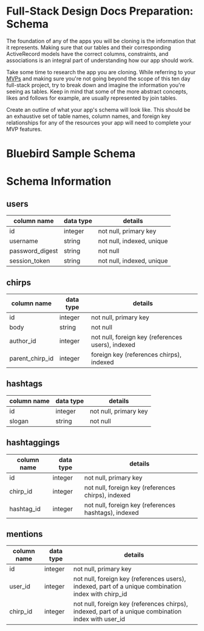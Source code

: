 # Full-Stack Design Docs Preparation: Schema

The foundation of any of the apps you will be cloning is the information that it represents. Making sure that our tables and their corresponding ActiveRecord models have the correct columns, constraints, and associations is an integral part of understanding how our app should work.

Take some time to research the app you are cloning. While referring to your [MVPs][mvps] and making sure you're not going beyond the scope of this ten day full-stack project, try to break down and imagine the information you're seeing as tables. Keep in mind that some of the more abstract concepts, likes and follows for example, are usually represented by join tables.


[mvps]: ../../proposal/mvp-list.md

Create an outline of what your app's schema will look like. This should be an exhaustive set of table names, column names, and foreign key relationships for any of the resources your app will need to complete your MVP features.

# Bluebird Sample Schema





# Schema Information

## users
column name     | data type | details
----------------|-----------|-----------------------
id              | integer   | not null, primary key
username        | string    | not null, indexed, unique
password_digest | string    | not null
session_token   | string    | not null, indexed, unique

## chirps
column name | data type | details
------------|-----------|-----------------------
id          | integer   | not null, primary key
body        |  string   | not null
author_id   | integer   | not null, foreign key (references users), indexed
parent_chirp_id | integer | foreign key (references chirps), indexed

## hashtags
column name | data type | details
------------|-----------|-----------------------
id | integer | not null, primary key
slogan | string | not null

## hashtaggings
column name | data type | details
------------|-----------|-----------------------
id | integer | not null, primary key
chirp_id | integer | not null, foreign key (references chirps), indexed
hashtag_id | integer | not null, foreign key (references hashtags), indexed

## mentions
column name | data type | details
------------|-----------|-----------------------
id | integer | not null, primary key
user_id | integer | not null, foreign key (references users), indexed, part of a unique combination index with chirp_id
chirp_id | integer | not null, foreign key (references chirps), indexed, part of a unique combination index with user_id
